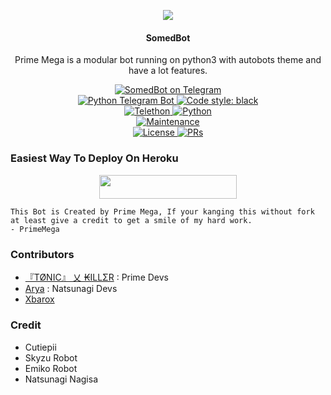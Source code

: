 <p align="center">
  <img src="https://telegra.ph/file/61ed0dde79286d7306cad.jpg">
</p>

<h4><p align="center"> SomedBot </p></h4>

<p align="center">Prime Mega is a modular bot running on python3 with autobots theme and have a lot features.</p>

<p align="center">
<a href="https://t.me/somedku"> <img src="https://img.shields.io/badge/Prime-Mega-blue?&logo=telegram" alt="SomedBot on Telegram" /> </a><br>
<a href="https://python-telegram-bot.org"> <img src="https://img.shields.io/badge/PTB-13.9.0-white?&style=flat-round&logo=github" alt="Python Telegram Bot" /> </a>
<a href="https://github.com/psf/black"><img alt="Code style: black" src="https://img.shields.io/badge/code%20style-black-000000.svg"></a><br>
<a href="https://docs.telethon.dev"> <img src="https://img.shields.io/badge/Telethon-1.24.0-red?&style=flat-round&logo=github" alt="Telethon" /> </a>
<a href="https://docs.python.org"> <img src="https://img.shields.io/badge/Python-3.10.1-purple?&style=flat-round&logo=python" alt="Python" /> </a><br>
<a href="https://GitHub.com/Tonic990/PrimeMega"> <img src="https://img.shields.io/badge/Maintained-Yes-yellow.svg" alt="Maintenance" /> </a><br>
<a href="https://github.com/Tonic990/PrimeMega/blob/main/LICENSE"> <img src="https://img.shields.io/badge/License-GPLv3-blue.svg" alt="License" /> </a>
<a href="https://makeapullrequest.com"> <img src="https://img.shields.io/badge/PRs-Welcome-blue.svg?style=flat-round" alt="PRs" /> </a>
</p>

### Easiest Way To Deploy On Heroku 

<p align="center"><a href="https://telegram.dog/XTZ_HerokuBot?start=SXNrYW5kYXItZGFyL3ByaW1lIE1hc3Rlcg"> <img src="https://img.shields.io/badge/Deploy%20To%20Heroku-blue?style=for-the-badge&logo=heroku" width="220" height="38.45"/></a></p>

```
This Bot is Created by Prime Mega, If your kanging this without fork at least give a credit to get a smile of my hard work. 
- PrimeMega
```

### Contributors
- [『TØNIC』 乂 ₭ILLΣR](https://github.com/Tonic990) : Prime Devs
- [Arya](https://github.com/aryazakaria01) : Natsunagi Devs
- [Xbarox](https://github.com/Xbaroxx)

### Credit
- Cutiepii
- Skyzu Robot
- Emiko Robot
- Natsunagi Nagisa
